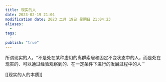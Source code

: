 ```yaml
---
title: 现实的人
date: 2023-02-19 21:04
modification date: 2023 二月 19日 星期日 21:04:23
aliases:
  - 
tags:
  - 
publish: "true"
---
```


所谓现实的人，“不是处在某种虚幻的离群索居和固定不变状态中的人，而是处在现实的、可以通过经验观察到的、在一定条件下进行的发展过程中的人＂

[[现实的人的本质]]
